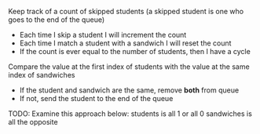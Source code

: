 Keep track of a count of skipped students (a skipped student is one who goes to the end of the queue)

-   Each time I skip a student I will increment the count
-   Each time I match a student with a sandwich I will reset the count
-   If the count is ever equal to the number of students, then I have a cycle

Compare the value at the first index of students with the value at the same index of sandwiches

-   If the student and sandwich are the same, remove **both** from queue
-   If not, send the student to the end of the queue

TODO: Examine this approach below:
students is all 1 or all 0
sandwiches is all the opposite
